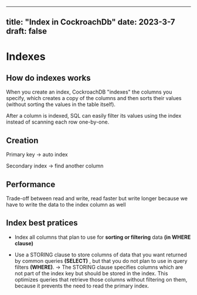 
---
title: "Index in CockroachDb"
date: 2023-3-7
draft: false
---
# Indexes

## How do indexes works
When you create an index, CockroachDB "indexes" the columns you specify, which creates a copy of the columns and then sorts their values (without sorting the values in the table itself).

After a column is indexed, SQL can easily filter its values using the index instead of scanning each row one-by-one. 

## Creation
Primary key -> auto index

Secondary index -> find another column

## Performance
Trade-off between read and write, read faster but write longer because we have to write the data to the index column as well 

## Index best pratices
+ Index all columns that plan to use for **sorting or filtering** data **(in WHERE clause)**

+ Use a STORING clause to store columns of data that you want returned by common queries **(SELECT)** , but that you do not plan to use in query filters **(WHERE)**.
-> The STORING clause specifies columns which are not part of the index key but should be stored in the index. This optimizes queries that retrieve those columns without filtering on them, because it prevents the need to read the primary index.